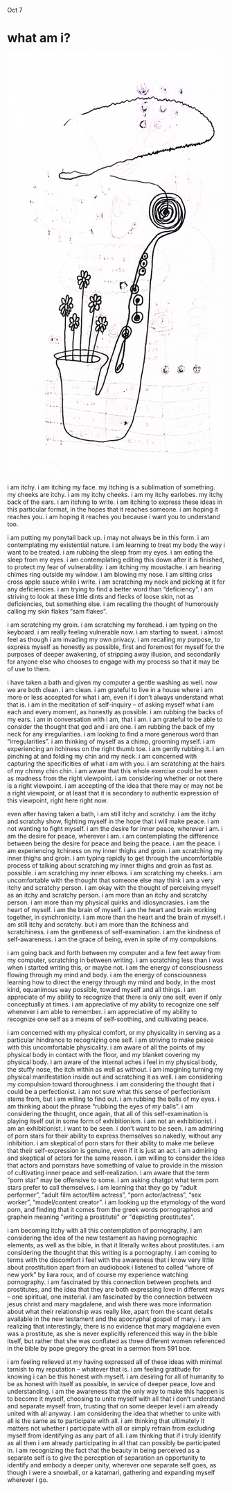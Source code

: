 Oct 7
# what am i?



![](./images/raw_sax.png)

i am itchy. i am itching my face. my itching is a sublimation of something. my cheeks are itchy. i am my itchy cheeks. i am my itchy earlobes. my itchy back of the ears. i am itching to write. i am itching to express these ideas in this particular format, in the hopes that it reaches someone. i am hoping it reaches you. i am hoping it reaches you because i want you to understand too.



i am putting my ponytail back up. i may not always be in this form. i am contemplating my existential nature. i am learning to treat my body the way i want to be treated. i am rubbing the sleep from my eyes. i am eating the sleep from my eyes. i am contemplating editing this down after it is finished, to protect my fear of vulnerability. i am itching my moustache. i am hearing chimes ring outside my window. i am blowing my nose. i am sitting criss cross apple sauce while i write. i am scratching my neck and picking at it for any deficiencies. i am trying to find a better word than “deficiency”. i am striving to look at these little dints and flecks of loose skin, not as deficiencies, but something else. i am recalling the thought of humorously calling my skin flakes “sam flakes”.

i am scratching my groin. i am scratching my forehead. i am typing on the keyboard. i am really feeling vulnerable now. i am starting to sweat. i almost feel as though i am invading my own privacy. i am recalling my purpose, to express myself as honestly as possible, first and foremost for myself for the purposes of deeper awakening, of stripping away illusion, and secondarily for anyone else who chooses to engage with my process so that it may be of use to them.

i have taken a bath and given my computer a gentle washing as well. now we are both clean. i am clean. i am grateful to live in a house where i am more or less accepted for what i am, even if i don’t always understand what that is. i am in the meditation of self-inquiry – of asking myself what i am each and every moment, as honestly as possible. i am rubbing the backs of my ears. i am in conversation with i am, that i am. i am grateful to be able to consider the thought that god and i are one. i am rubbing the back of my neck for any irregularities. i am looking to find a more generous word than “irregularities”. i am thinking of myself as a chimp, grooming myself. i am experiencing an itchiness on the right thumb toe. i am gently rubbing it. i am pinching at and folding my chin and my neck. i am concerned with capturing the specificities of what i am with you. i am scratching at the hairs of my chinny chin chin. i am aware that this whole exercise could be seen as madness from the right viewpoint. i am considering whether or not there is a right viewpoint. i am accepting of the idea that there may or may not be a right viewpoint, or at least that it is secondary to authentic expression of this viewpoint, right here right now.

even after having taken a bath, i am still itchy and scratchy. i am the itchy and scratchy show, fighting myself in the hope that i will make peace. i am not wanting to fight myself. i am the desire for inner peace, wherever i am. i am the desire for peace, wherever i am. i am contemplating the difference between being the desire for peace and being the peace. i am the peace. i am experiencing itchiness on my inner thighs and groin. i am scratching my inner thighs and groin. i am typing rapidly to get through the uncomfortable process of talking about scratching my inner thighs and groin as fast as possible. i am scratching my inner elbows. i am scratching my cheeks. i am uncomfortable with the thought that someone else may think i am a very itchy and scratchy person. i am okay with the thought of perceiving myself as an itchy and scratchy person. i am more than an itchy and scratchy person. i am more than my physical quirks and idiosyncrasies. i am the heart of myself. i am the brain of myself. i am the heart and brain working together, in synchronicity. i am more than the heart and the brain of myself. i am still itchy and scratchy. but i am more than the itchiness and scratchiness. i am the gentleness of self-examination. i am the kindness of self-awareness. i am the grace of being, even in spite of my compulsions.

i am going back and forth between my computer and a few feet away from my computer, scratching in between writing. i am scratching less than i was when i started writing this, or maybe not. i am the energy of consciousness flowing through my mind and body. i am the energy of consciousness learning how to direct the energy through my mind and body, in the most kind, equanimous way possible, toward myself and all things. i am appreciate of my ability to recognize that there is only one self, even if only conceptually at times. i am appreciative of my ability to recognize one self whenever i am able to remember. i am appreciative of my ability to recognize one self as a means of self-soothing, and cultivating peace.

i am concerned with my physical comfort, or my physicality in serving as a particular hindrance to recognizing one self. i am striving to make peace with this uncomfortable physicality. i am aware of all the points of my physical body in contact with the floor, and my blanket covering my physical body. i am aware of the internal aches i feel in my physical body, the stuffy nose, the itch within as well as without. i am imagining turning my physical manifestation inside out and scratching it as well. i am considering my compulsion toward thoroughness. i am considering the thought that i could be a perfectionist. i am not sure what this sense of perfectionism stems from, but i am willing to find out. i am rubbing the balls of my eyes. i am thinking about the phrase “rubbing the eyes of my balls”. i am considering the thought, once again, that all of this self-examination is playing itself out in some form of exhibitionism. i am not an exhibitionist. i am an exhibitionist. i want to be seen. i don’t want to be seen. i am admiring of porn stars for their ability to express themselves so nakedly, without any inhibition. i am skeptical of porn stars for their ability to make me believe that their self-expression is genuine, even if it is just an act. i am admiring and skeptical of actors for the same reason. i am willing to consider the idea that actors and pornstars have something of value to provide in the mission of cultivating inner peace and self-realization. i am aware that the term “porn star” may be offensive to some. i am asking chatgpt what term porn stars prefer to call themselves. i am learning that they go by “adult performer”, “adult film actor/film actress”, “porn actor/actress”, “sex worker”, “model/content creator”. i am looking up the etymology of the word porn, and finding that it comes from the greek words pornographos and graphein meaning "writing a prostitute" or "depicting prostitutes".

i am becoming itchy with all this contemplation of pornography. i am considering the idea of the new testament as having pornographic elements, as well as the bible, in that it literally writes about prostitutes. i am considering the thought that this writing is a pornography. i am coming to terms with the discomfort i feel with the awareness that i know very little about prostitution apart from an audiobook i listened to called “whore of new york” by liara roux, and of course my experience watching pornography. i am fascinated by this connection between prophets and prostitutes, and the idea that they are both expressing love in different ways – one spiritual, one material. i am fascinated by the connection between jesus christ and mary magdalene, and wish there was more information about what their relationship was really like, apart from the scant details available in the new testament and the apocryphal gospel of mary. i am realizing that interestingly, there is no evidence that mary magdalene even was a prostitute, as she is never explicitly referenced this way in the bible itself, but rather that she was conflated as three different women referenced in the bible by pope gregory the great in a sermon from 591 bce.

i am feeling relieved at my having expressed all of these ideas with minimal tarnish to my reputation – whatever that is. i am feeling gratitude for knowing i can be this honest with myself. i am desiring for all of humanity to be as honest with itself as possible, in service of deeper peace, love and understanding. i am the awareness that the only way to make this happen is to become it myself, choosing to unite myself with all that i don’t understand and separate myself from, trusting that on some deeper level i am already united with all anyway. i am considering the idea that whether to unite with all is the same as to participate with all. i am thinking that ultimately it matters not whether i participate with all or simply refrain from excluding myself from identifying as any part of all. i am thinking that if i truly identify as all then i am already participating in all that can possibly be participated in. i am recognizing the fact that the beauty in being perceived as a separate self is to give the perception of separation an opportunity to identify and embody a deeper unity, wherever one separate self goes, as though i were a snowball, or a katamari, gathering and expanding myself wherever i go.